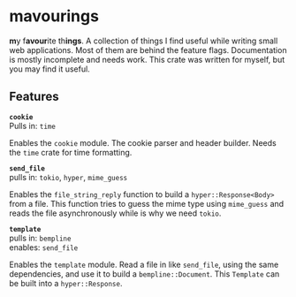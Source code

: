 # mavourings
**m**y f**avour**ite th**ings**. A collection of things I find useful while writing small web applications. Most of them are behind the feature flags. Documentation is mostly incomplete and needs work. This crate was written for myself, but you may find it useful. 

## Features
**`cookie`**  
Pulls in: `time`

Enables the `cookie` module. The cookie parser and header builder. Needs the `time` crate for time formatting.

**`send_file`**  
pulls in: `tokio`, `hyper`, `mime_guess`

Enables the `file_string_reply` function to build a `hyper::Response<Body>` from a file. This function tries to guess the mime type using `mime_guess` and reads the file asynchronously while is why we need `tokio`.

**`template`**  
pulls in: `bempline`  
enables: `send_file`

Enables the `template` module. Read a file in like `send_file`, using the same dependencies, and use it to build a `bempline::Document`. This `Template` can be built into a `hyper::Response`.